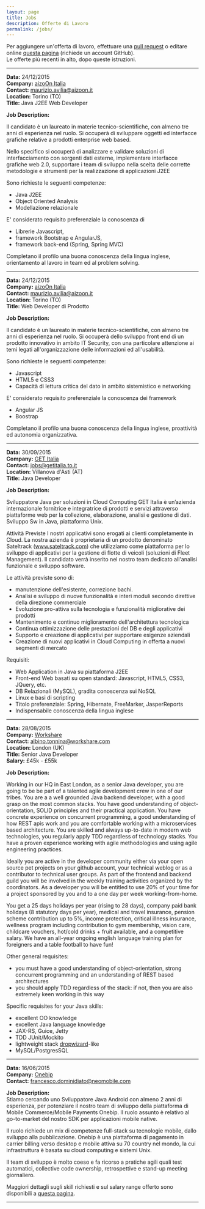 ```yaml
---
layout: page
title: Jobs
description: Offerte di Lavoro
permalink: /jobs/
---
```


Per aggiungere un'offerta di lavoro, effettuare una 
[pull request](https://help.github.com/articles/creating-a-pull-request/) o
editare online
[questa pagina](https://github.com/jugtorino/jugtorino.github.io/edit/master/pages/j_jobs.md) 
(richiede un account GitHub).  
Le offerte più recenti in alto, dopo queste istruzioni.

---

**Data:** 24/12/2015  
**Company:** [aizoOn Italia](https://www.aizoongroup.com)  
**Contact:** <maurizio.avilia@aizoon.it>  
**Location:** Torino (TO)  
**Title:** Java J2EE Web Developer

**Job Description:**  

Il candidato è un laureato in materie tecnico-scientifiche, con almeno tre anni di esperienza nel ruolo.
Si occuperà di sviluppare oggetti ed interfacce grafiche relative a prodotti enterprise web
based.

Nello specifico si occuperà di analizzare e validare soluzioni di interfacciamento con sorgenti dati
esterne, implementare interfacce grafiche web 2.0, supportare i team di sviluppo nella scelta delle
corrette metodologie e strumenti per la realizzazione di applicazioni J2EE

Sono richieste le seguenti competenze:

* Java J2EE
* Object Oriented Analysis
* Modellazione relazionale
 
E' considerato requisito preferenziale la conoscenza di 

* Librerie Javascript, 
* framework Bootstrap e AngularJS, 
* framework back-end (Spring, Spring MVC) 
 
Completano il profilo una buona conoscenza della lingua inglese, orientamento al lavoro in team ed al problem solving.

---

**Data:** 24/12/2015  
**Company:** [aizoOn Italia](https://www.aizoongroup.com)  
**Contact:** <maurizio.avilia@aizoon.it>  
**Location:** Torino (TO)  
**Title:** Web Developer di Prodotto

**Job Description:**  

Il candidato è un laureato in materie tecnico-scientifiche, con almeno tre anni di esperienza nel ruolo.
Si occuperà dello sviluppo front end di un prodotto innovativo in ambito IT Security, con una
particolare attenzione ai temi legati all'organizzazione delle informazioni ed all'usabilità.

Sono richieste le seguenti competenze:

* Javascript
* HTML5 e CSS3
* Capacità di lettura critica del dato in ambito sistemistico e networking

E' considerato requisito preferenziale la conoscenza dei framework 
* Angular JS
* Boostrap 
 
Completano il profilo una buona conoscenza della lingua inglese, proattività ed autonomia organizzativa.
 
---

**Data:** 30/09/2015  
**Company:** [GET Italia](http://www.getitalia.to.it)  
**Contact:** <jobs@getitalia.to.it>  
**Location:** Villanova d'Asti (AT)  
**Title:** Java Developer   


**Job Description:**  
 
Sviluppatore Java per soluzioni in Cloud Computing
GET Italia è un’azienda internazionale fornitrice e integratrice di prodotti e servizi attraverso piattaforme web per la collezione, elaborazione, analisi e gestione di dati. Sviluppo Sw in Java, piattaforma Unix.

Attività Previste
I nostri applicativi sono erogati ai clienti completamente in Cloud.
La nostra azienda è proprietaria di un prodotto denominato Sateltrack (www.sateltrack.com) che utilizziamo come piattaforma per lo sviluppo di applicativi per la gestione di flotte di veicoli (soluzioni di Fleet Management). 
Il candidato verrà inserito nel nostro team dedicato all'analisi funzionale e sviluppo software.

Le attività previste sono di:
* manutenzione dell'esistente, correzione bachi.
* Analisi e sviluppo di nuove funzionalità e interi moduli secondo direttive della direzione commerciale
* Evoluzione pro-attiva sulla tecnologia e funzionalità migliorative dei prodotti
* Mantenimento e continuo miglioramento dell'architettura tecnologica
* Continua ottimizzazione delle prestazioni del DB e degli applicativi
* Supporto e creazione di applicativi per supportare esigenze aziendali
* Creazione di nuovi applicativi in Cloud Computing in offerta a nuovi segmenti di mercato

Requisiti:
* Web Application in Java su piattaforma J2EE
* Front-end Web basati su open standard: Javascript, HTML5, CSS3, JQuery, etc.
* DB Relazionali (MySQL), gradita conoscenza sui NoSQL
* Linux e basi di scripting
* Titolo preferenziale: Spring, Hibernate, FreeMarker, JasperReports
* Indispensabile conoscenza della lingua inglese


---
**Data:** 28/08/2015  
**Company:** [Workshare](https://www.workshare.com)  
**Contact:** <albino.tonnina@workshare.com>  
**Location:** London (UK)  
**Title:** Senior Java Developer   
**Salary:** £45k - £55k   


**Job Description:**  
 
Working in our HQ in East London, as a senior Java  developer, you are going to be be part of 
a talented agile development crew in one of our tribes. You are a a well grounded Java backend developer, 
with a good grasp on the most common stacks. You have good understanding of object-orientation, SOLID principles
and their practical application. You have concrete experience on concurrent programming, 
a good understanding of how REST apis work and you are comfortable working with a microservices based 
architecture. You are skilled and always up-to-date in modern web technologies, you regularly apply 
TDD regardless of technology stacks. You have a proven experience working with agile methodologies 
and using agile engineering practices.
 
Ideally you are active in the developer community either via your open source pet projects on your 
github account, your technical weblog or as a contributor to technical user groups. As part of the 
frontend and backend guild you will be involved in the weekly training activities organized by the 
coordinators. As a developer you will be entitled to use 20% of your time for a project sponsored by you
and to a one day per week working-from-home.

You get a 25 days holidays per year (rising to 28 days), company paid bank holidays (8 statutory days 
per year), medical and travel insurance, pension scheme contribution up to 5%, income protection, critical 
illness insurance, wellness program including contribution to gym membership, vision care, childcare vouchers, 
hot/cold drinks + fruit available, and a competitive salary. We have an all-year ongoing english language 
training plan for foreigners and a table football to have fun! 

Other general requisites:  

 * you must have a good understanding of object-orientation, strong concurrent programming and an understanding of REST based architectures   
 * you should apply TDD regardless of the stack: if not, then you are also extremely keen working in this way  

Specific requisites for your Java skills:

 * excellent OO knowledge   
 * excellent Java language knowledge   
 * JAX-RS, Guice, Jetty   
 * TDD JUnit/Mockito   
 * lightweight stack [dropwizard](http://dropwizard.io)-like   
 * MySQL/PostgresSQL

---

**Data:** 16/06/2015  
**Company:** [Onebip](http://www.onebip.com)  
**Contact:** <francesco.dominidiato@neomobile.com>

**Job Description:**  
Stiamo cercando uno Sviluppatore Java Android con almeno 2 anni di esperienza, 
per potenziare il nostro team di sviluppo della piattaforma di Mobile Commerce/Mobile 
Payments Onebip. Il ruolo assunto è relativo al go-to-market del nostro SDK per 
applicazioni mobile native.

Il ruolo richiede un mix di competenze full-stack su tecnologie mobile, dallo 
sviluppo alla pubblicazione. Onebip è una piattaforma di pagamento in carrier 
billing verso desktop e mobile attiva su 70 country nel mondo, la cui infrastruttura 
è basata su cloud computing e sistemi Unix.

Il team di sviluppo è molto coeso e fa ricorso a pratiche agili quali test 
automatici, collective code ownership, retrospettive e stand-up meeting giornaliero.

Maggiori dettagli sugli skill richiesti e sul salary range offerto sono disponibili 
a [questa pagina](http://corporate.onebip.com/android-developer-to-join-our-team/).

---
